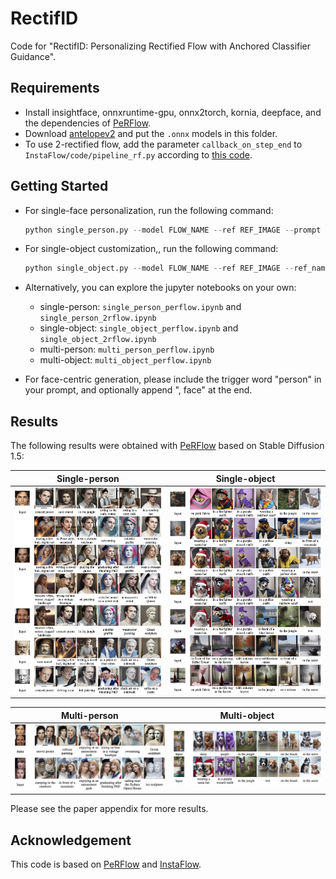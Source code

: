 # RectifID

Code for "RectifID: Personalizing Rectified Flow with Anchored Classifier Guidance".

## Requirements

* Install insightface, onnxruntime-gpu, onnx2torch, kornia, deepface, and the dependencies of [PeRFlow](https://github.com/magic-research/piecewise-rectified-flow).
* Download [antelopev2](https://github.com/deepinsight/insightface/tree/master/python-package#model-zoo) and put the `.onnx` models in this folder.
* To use 2-rectified flow, add the parameter `callback_on_step_end` to `InstaFlow/code/pipeline_rf.py` according to [this code](https://github.com/huggingface/diffusers/blob/7e808e768a7305b3f8f9e981ad14f2de3598e9a6/src/diffusers/pipelines/stable_diffusion/pipeline_stable_diffusion.py#L757).

## Getting Started

* For single-face personalization, run the following command:

  ```python
  python single_person.py --model FLOW_NAME --ref REF_IMAGE --prompt PROMPT_LIST --out OUT_IMAGE_LIST
  ```

* For single-object customization,, run the following command:

  ```python
  python single_object.py --model FLOW_NAME --ref REF_IMAGE --ref_name REF_NAME --prompt PROMPT_LIST --out OUT_IMAGE_LIST
  ```
  
* Alternatively, you can explore the jupyter notebooks on your own:

  * single-person: `single_person_perflow.ipynb` and `single_person_2rflow.ipynb`
  * single-object: `single_object_perflow.ipynb` and `single_object_2rflow.ipynb`
  * multi-person: `multi_person_perflow.ipynb`
  * multi-object: `multi_object_perflow.ipynb`
  
* For face-centric generation, please include the trigger word "person" in your prompt, and optionally append ", face" at the end.

## Results

The following results were obtained with [PeRFlow](https://github.com/magic-research/piecewise-rectified-flow) based on Stable Diffusion 1.5:

| Single-person                              | Single-object                              |
| ------------------------------------------ | ------------------------------------------ |
| ![single_person](assets/single_person.jpg) | ![single_object](assets/single_object.jpg) |

| Multi-person                               | Multi-object                               |
| ------------------------------------------ | ------------------------------------------ |
| ![multi_person](assets/multi_person.jpg)   | ![multi_person](assets/multi_object.jpg)   |

Please see the paper appendix for more results.

## Acknowledgement

This code is based on [PeRFlow](https://github.com/magic-research/piecewise-rectified-flow) and [InstaFlow](https://github.com/gnobitab/InstaFlow).